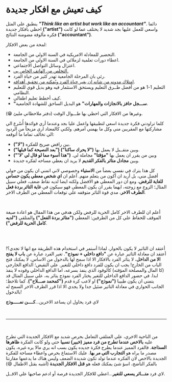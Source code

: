 # كيف تعيش مع افكار جديدة

ينطبق علي المثل **_"Think like an artist but work like an accountant"_**. دائما احظي بافكار جديدة **("artist")** واسعي للعمل عليها بجد شديد لا يختلف عما لو كانت فكره مألوفة مضومنة النتائج **("accountant")**.

لمحة من بعض الافكار:

- التحضير للمعادلة الامريكية في السنة الاولي من الجامعة.
- اعطاء دورات تعلمية لزملائي في السنة الاولي من الجامعة.
- اعتزال وسائل التواصل الاجتماعي.
- [التخلص من الهاتف الخاص بي.](https://ar.ahmedibrahim.dev/why-i-have-no-phone)
- رئي بان المرحلة الجامعية تهدر كثير من حياة الفرد.
- [امتلاك مدونه من شانه ان يغير حياة الفرد ويُمكنه من تحقيق أهدافه](https://ar.ahmedibrahim.dev/blog-anchor).
- التعليم 1-1 هو من أفضل طــرق التعليم ويستحق الاستثمار فيه وهو بديل قوي للتعليم النظامي.
- كيف أخطط تعليم اطفالي.
- **"ســـجل حافز بالانجازات والمهارات"** هو البديل الساحق للشهادة الجامعية.

وغيرها من الافكار التي احظي بها طـــوال الوقت (دفتر ملاحظاتي مليئ 😁).

كلما تراودني فكرة جديدة اسعي لتطبيقها واعمل عليا بجد وعندما أري فوائدها أُسْرع الي مشاركتها مع المقريبن مني وكل ما يهمني أمرهم. ولكني كالمعتاد اري مزيجاً من الردود الي تخالف تماما ما أتوقعه:

- بين رافض صريح للفكره **("لا")**.
- وبين متقــبل لا يعمل بها **("لا يحرك ساكنا") ("بعد النصيحة كما قبلها")**.
- وبين من يقرر ان يعمل بها **"مؤقتا"** مجاملة لي. **("هذا أسوء مما لو قال لي 'لا'")**
- وبين **مجادل متاثر بالفكر القديم** لا يريد ان يعطي مساحه لفكره جديدة.

كل هذا يترك في نفسي بعضاً من **الاستياء** وخصوصي لاني اتمني ان يكون من حولي أفضل مني، بل أريد ان أكون من يتعلم منهم. أعلم ان **اي شخص معطي يكون حساس للغاية للرفض**، ومع ان دور المعطي هو الافضل ولكنه ايضا لديه نقاط ضعف، فعلي سبيل المثال؛ الزوج مع زوجته، ايهما يقرر ان يكون المعطي فهو سيكون في **غاية التاثر بردة فعل الطرف الاخر**، مدي قوة التاثر متوقفه علي توقعات المعطي من الطرف الاخر.

‏<br/>

أعلم ان للطرف الاخر كامل الحرية للرفض ولكن هدفي من هذا المقال هو اعادة صيغة الموقف للحفاظ علي كل من الطرفين: المعطي **("متاثر بردة الفعل")** والمتلقي **("لديه كامل الحرية للرفض")**.

‏<br/>
‏<br/>

أعتقد ان التاثير لا يكون بالحوار، لماذا أستمر في استخدام هذه الطريقة مع انها لا تجدي؟! أعتقد ان معادلة التاثير عبارة عن **"دافع داخلي + نموذج"**. تغير الفرد عبارة عن **باب لا يفتح الا من الداخل**، لا يتاثر الفرد بالافكار الا اذا سمح لها بالدخول من الاساس، لا يمكنك فتح الباب من الخارج! يجب ان يكون للفرد دافع داخلي للتغير. علي النقيض؛ الدافع الخارجي (كا المال والمصلحة المؤقته) كالوقود الذي ينفذ بسرعه، اما الدافع الداخلي وقوده لا ينفذ ابدا. في حضور الدافع الداخلي للتغير يختار الفرد نموذج يتاثر به، علي سبيل المثال قد يتمني ان يكون طبيبا **("نموذج")** او لاعب كرة قدم **("كمحمد صـــلاح")**. كما تلاحظ؛ الجانب الحواري في معادلة التاثير ضئيل جدا ولا يجدي الا اذا قرر الطرف الاخر السمح له بالدخول!

لاي فرد يحاول ان يساعد الاخرين...**كــــن نمـــــوذج**

‏<br/>

---

‏<br/>

من الناحية الاخري، علي المتلقي التعامل بحرص شديد مع الافكار الجديدة التي تطرح عليه **بالاخص عندما تطرح من فرد مميز (خبير) نسبيا** حتي ولو كانت الفكرة **ظاهرها السذاجة**. فالفرد المميز عندما يطرح فكرة جديده يكون بسب انه يري مالا يره غيره، يكون مصدر ما يراه هو **التجارب التي مر بها**.  عليك الاستماع بحرص واعطاء مساحة للفكرة الجديدة بالاخص لان الفكره عندما تولد تكون شديدة الضعف وليس هناك ما يدعمها مقارنتا بالفكر الناضج، اسؤ شئ يمكنك فعله هو **قتل الافكار الجديدة** (أشبه بقتل الاطفال 😄)

لاي فرد **متـــاثر يسعي للتغير**...اعطي للافكار الجديدة فرصة أو ادعم صاحبها علي الاقــل.

‏<br/>
‏<br/>
